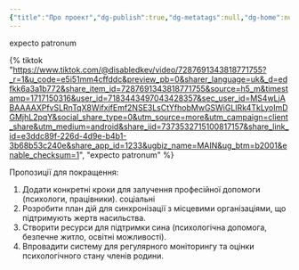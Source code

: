 ```yaml
---
{"title":"Про проект","dg-publish":true,"dg-metatags":null,"dg-home":null,"permalink":"/expecto-patronum/","dgPassFrontmatter":true,"noteIcon":""}
---
```


expecto patronum

{% tiktok "https://www.tiktok.com/@disabledkev/video/7287691343818771755?_r=1&u_code=e5i51mm4cffddc&preview_pb=0&sharer_language=uk&_d=edfkk6a3a1b772&share_item_id=7287691343818771755&source=h5_m&timestamp=1717150316&user_id=7183443497043428357&sec_user_id=MS4wLjABAAAAXPfvSLRnTqX8WifxjfEmf2NSE3LsCtYfhobMwGSWiGLIRk4TkLyoImDGMjhL2pqY&social_share_type=0&utm_source=more&utm_campaign=client_share&utm_medium=android&share_iid=7373532715100817157&share_link_id=e3ddc89f-226d-4d9e-b4b1-3b68b53c240e&share_app_id=1233&ugbiz_name=MAIN&ug_btm=b2001&enable_checksum=1", "expecto patronum" %}

Пропозиції для покращення:
1. Додати конкретні кроки для
залучення професійної допомоги
(психологи,
працівники).
соціальні
2. Розробити план дій для
синхронізації з місцевими
організаціями, що підтримують
жертв насильства.
3. Створити ресурси для підтримки
сина (психологічна допомога,
безпечне житло, освітні
можливості).
4. Впровадити систему для
регулярного моніторингу та
оцінки психологічного стану
членів родини.